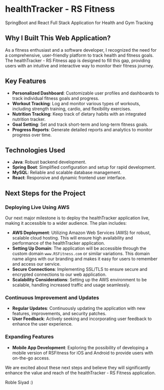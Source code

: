 # healthTracker - RS Fitness
SpringBoot and React Full Stack Application for Health and Gym Tracking

## Why I Built This Web Application?

As a fitness enthusiast and a software developer, I recognized the need for a comprehensive, user-friendly platform to track health and fitness goals. The healthTracker - RS Fitness app is designed to fill this gap, providing users with an intuitive and interactive way to monitor their fitness journey.

## Key Features

- **Personalized Dashboard**: Customizable user profiles and dashboards to track individual fitness goals and progress.
- **Workout Tracking**: Log and monitor various types of workouts, including strength training, cardio, and flexibility exercises.
- **Nutrition Tracking**: Keep track of dietary habits with an integrated nutrition tracker.
- **Goal Setting**: Set and track short-term and long-term fitness goals.
- **Progress Reports**: Generate detailed reports and analytics to monitor progress over time.

## Technologies Used

- **Java**: Robust backend development.
- **Spring Boot**: Simplified configuration and setup for rapid development.
- **MySQL**: Reliable and scalable database management.
- **React**: Responsive and dynamic frontend user interface.

## Next Steps for the Project

### Deploying Live Using AWS

Our next major milestone is to deploy the healthTracker application live, making it accessible to a wider audience. The plan includes:

- **AWS Deployment**: Utilizing Amazon Web Services (AWS) for robust, scalable cloud hosting. This will ensure high availability and performance of the healthTracker application.
- **Setting Up Domain**: The application will be accessible through the custom domain `www.RSFitness.com` or similar variations. This domain name aligns with our branding and makes it easy for users to remember and access our service.
- **Secure Connections**: Implementing SSL/TLS to ensure secure and encrypted connections to our web application.
- **Scalability Considerations**: Setting up the AWS environment to be scalable, handling increased traffic and usage seamlessly.

### Continuous Improvement and Updates

- **Regular Updates**: Continuously updating the application with new features, improvements, and security patches.
- **User Feedback**: Actively seeking and incorporating user feedback to enhance the user experience.

### Expanding Features

- **Mobile App Development**: Exploring the possibility of developing a mobile version of RSFitness for iOS and Android to provide users with on-the-go access.

We are excited about these next steps and believe they will significantly enhance the value and reach of the healthTracker - RS Fitness application.

Roble Siyad :)

